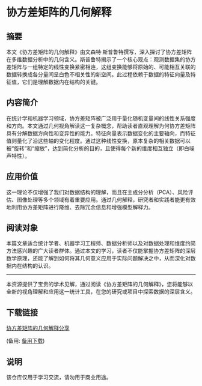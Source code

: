 # 协方差矩阵的几何解释

## 摘要
本文《协方差矩阵的几何解释》由文森特·斯普鲁特撰写，深入探讨了协方差矩阵在多维数据分析中的几何含义。斯普鲁特揭示了一个核心观点：观测数据集的协方差矩阵与一组特定的线性变换紧密相连，这组变换能够将原始的、可能相互关联的数据转换成各分量间呈白色不相关性的新空间。此过程依赖于数据的特征向量及特征值，它们是理解数据内在结构的关键。

## 内容简介
在统计学和机器学习领域，协方差矩阵被广泛用于量化随机变量间的线性关系强度和方向。本文通过几何视角解读这一复杂概念，帮助读者直观理解为何协方差矩阵具有分解数据方向性和变异性的能力。特征向量表示数据变化的主要轴向，而特征值则量化了沿这些轴的变化程度。通过这种线性变换，原本复杂的相关数据可以被“旋转”和“缩放”，达到简化分析的目的，且使得每个新的维度相互独立（即白噪声特性）。

## 应用价值
这一理论不仅增强了我们对数据结构的理解，而且在主成分分析（PCA）、风险评估、图像处理等多个领域有着重要应用。通过几何解释，研究者和实践者能更有效地利用协方差矩阵进行降维、去除冗余信息和增强模型解释力。

## 阅读对象
本篇文章适合统计学者、机器学习工程师、数据分析师以及对数据处理和维度约简方法感兴趣的广大读者群体。通过本文的学习，读者不仅能掌握协方差矩阵的深层数学原理，还能了解到如何将其几何意义应用于实际问题解决之中，从而深化对数据内在结构的认识。

---

本资源提供了宝贵的学术见解，通过阅读《协方差矩阵的几何解释》，您将能够以全新的视角理解和应用这一统计工具，在您的研究或项目中探索数据的深层含义。

## 下载链接
[协方差矩阵的几何解释分享](https://pan.quark.cn/s/e7d2c9fd76fd) 

(备用: [备用下载](https://pan.baidu.com/s/1yuDbYNcuVyOgg09xPx74VQ?pwd=1234))

## 说明

该仓库仅用于学习交流，请勿用于商业用途。
